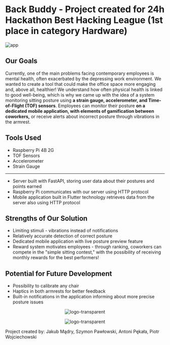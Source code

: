 # Back Buddy - Project created for 24h Hackathon Best Hacking League (1st place in category Hardware)

![app](https://github.com/muxonn/best-hacking-league-2024/assets/40025452/e7df26e7-6455-400e-8298-20cd583efeaf)


## Our Goals
Currently, one of the main problems facing contemporary employees is mental health, often exacerbated by the depressing work environment. We wanted to create a tool that could make the office space more engaging and, above all, healthier! We understand how often physical health is linked to good well-being, which is why we came up with the idea of a system monitoring sitting posture using **a strain gauge, accelerometer, and Time-of-Flight (TOF) sensors**. Employees can monitor their posture **on a dedicated mobile application, with elements of gamification between coworkers,** or receive alerts about incorrect posture through vibrations in the armrest.

## Tools Used
- Raspberry Pi 4B 2G
- TOF Sensors
- Accelerometer
- Strain Gauge
---
- Server built with FastAPI, storing user data about their postures and points earned
- Raspberry Pi communicates with our server using HTTP protocol
- Mobile application built in Flutter technology retrieves data from the server also using HTTP protocol

## Strengths of Our Solution
- Limiting stimuli - vibrations instead of notifications
- Relatively accurate detection of correct posture
- Dedicated mobile application with live posture preview feature
- Reward system motivates employees - through ranking, coworkers can compete in the "simple sitting contest," with the possibility of receiving monthly rewards for the best performers!

## Potential for Future Development
- Possibility to calibrate any chair
- Haptics in both armrests for better feedback
- Built-in notifications in the application informing about more precise posture issues

<p align="center">
  <img src="https://github.com/muxonn/best-hacking-league-2024/assets/40025452/6f4ea75c-35d9-4b79-8f26-ff7c2c0a06cb" alt="logo-transparent">
</p>

<p align="center">
  <img src="https://github.com/muxonn/best-hacking-league-2024/assets/40025452/8260319b-931b-4bf9-ae24-a073f60182c5" alt="logo-transparent">
</p>


Project created by: Jakub Mądry, Szymon Pawłowski, Antoni Pękała, Piotr Wojciechowski
